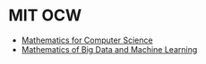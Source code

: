 # MIT OCW

-   [Mathematics for Computer Science](Mathematics-for-Computer-Science)
-   [Mathematics of Big Data and Machine Learning](Mathematics-of-Big-Data-and-Machine-Learning)
